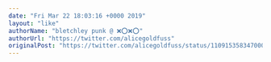 ```yaml
---
date: "Fri Mar 22 18:03:16 +0000 2019"
layout: "like"
authorName: "bletchley punk @ ❌⭕️❌⭕️"
authorUrl: "https://twitter.com/alicegoldfuss"
originalPost: "https://twitter.com/alicegoldfuss/status/1109153583470006272"
---
```

